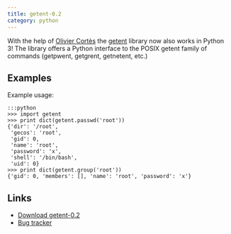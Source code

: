 ```yaml
---
title: getent-0.2
category: python
---
```

With the help of [Olivier Cortès](http://oliviercortes.com/) the
[getent](https://pypi.python.org/pypi/getent) library now also works in Python
3! The library offers a Python interface to the POSIX getent family of commands
(getpwent, getgrent, getnetent, etc.)

Examples
--------

Example usage:

    :::python
    >>> import getent
    >>> print dict(getent.passwd('root'))
    {'dir': '/root',
     'gecos': 'root',
     'gid': 0,
     'name': 'root',
     'password': 'x',
     'shell': '/bin/bash',
     'uid': 0}
    >>> print dict(getent.group('root'))
    {'gid': 0, 'members': [], 'name': 'root', 'password': 'x'}

Links
-----

*  [Download getent-0.2](https://pypi.python.org/packages/source/g/getent/getent-0.2.tar.gz)
*  [Bug tracker](https://github.com/tehmaze/getent/issues)
